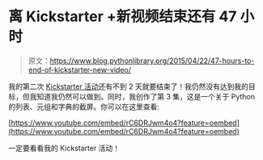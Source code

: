 # 离 Kickstarter +新视频结束还有 47 小时

> 原文：<https://www.blog.pythonlibrary.org/2015/04/22/47-hours-to-end-of-kickstarter-new-video/>

我的第二次 [Kickstarter 活动](https://www.kickstarter.com/projects/34257246/the-python-101-screencast)还有不到 2 天就要结束了！我仍然没有达到我的目标，但我知道我仍然可以做到。同时，我创作了第 3 集，这是一个关于 Python 的列表、元组和字典的截屏。你可以在这里查看:

[https://www.youtube.com/embed/rC6DRJwm4o4?feature=oembed](https://www.youtube.com/embed/rC6DRJwm4o4?feature=oembed)

一定要看看我的 Kickstarter 活动！